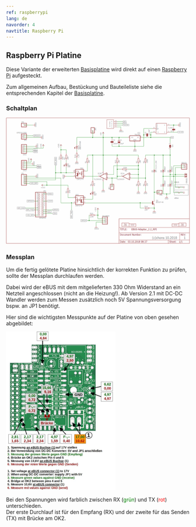 ```yaml
---
ref: raspberrypi
lang: de
navorder: 4
navtitle: Raspberry Pi
---
```

## Raspberry Pi Platine

Diese Variante der erweiterten [Basisplatine](base) wird direkt auf einen [Raspberry Pi](https://www.raspberrypi.org/) aufgesteckt.

Zum allgemeinen Aufbau, Bestückung und Bauteileliste siehe die entsprechenden Kapitel der [Basisplatine](base).


### Schaltplan

[<img src="img/rpi-circuit-v22.png" width="600" alt="Schaltplan Raspberry Pi Platine" title="Schaltplan Basisplatine">](img/rpi-circuit-v22.png)


### Messplan

Um die fertig gelötete Platine hinsichtlich der korrekten Funktion zu prüfen, sollte der Messplan durchlaufen werden.

Dabei wird der eBUS mit dem mitgelieferten 330 Ohm Widerstand an ein Netzteil angeschlossen (nicht an die Heizung!).
Ab Version 2.1 mit DC-DC Wandler werden zum Messen zusätzlich noch 5V Spannungsversorgung bspw. an JP1 benötigt.

Hier sind die wichtigsten Messpunkte auf der Platine von oben gesehen abgebildet:

[<img src="img/rpi-measure-v22.jpg" width="300" alt="measure" title="Messpunkte v2.2">](img/rpi-measure-v22.jpg)

Bei den Spannungen wird farblich zwischen RX (<span style="color:green">grün</span>) und TX (<span style="color:red">rot</span>) unterschieden.  
Der erste Durchlauf ist für den Empfang (RX) und der zweite für das Senden (TX) mit Brücke am OK2.
